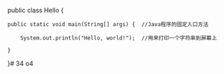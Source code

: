 public class Hello {

    public static void main(String[] args) {  //Java程序的固定入口方法

        System.out.println("Hello, world!");  //用来打印一个字符串到屏幕上

    }

}# 34
o4
